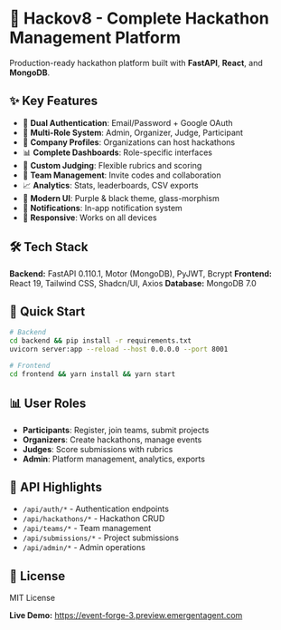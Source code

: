 # 🚀 Hackov8 - Complete Hackathon Management Platform

Production-ready hackathon platform built with **FastAPI**, **React**, and **MongoDB**.

## ✨ Key Features

- 🔐 **Dual Authentication**: Email/Password + Google OAuth
- 👥 **Multi-Role System**: Admin, Organizer, Judge, Participant
- 🏢 **Company Profiles**: Organizations can host hackathons
- 📊 **Complete Dashboards**: Role-specific interfaces
- 🎯 **Custom Judging**: Flexible rubrics and scoring
- 👥 **Team Management**: Invite codes and collaboration
- 📈 **Analytics**: Stats, leaderboards, CSV exports
- 🎨 **Modern UI**: Purple & black theme, glass-morphism
- 🔔 **Notifications**: In-app notification system
- 📱 **Responsive**: Works on all devices

## 🛠️ Tech Stack

**Backend:** FastAPI 0.110.1, Motor (MongoDB), PyJWT, Bcrypt
**Frontend:** React 19, Tailwind CSS, Shadcn/UI, Axios
**Database:** MongoDB 7.0

## 🚀 Quick Start

```bash
# Backend
cd backend && pip install -r requirements.txt
uvicorn server:app --reload --host 0.0.0.0 --port 8001

# Frontend
cd frontend && yarn install && yarn start
```

## 📊 User Roles

- **Participants**: Register, join teams, submit projects
- **Organizers**: Create hackathons, manage events
- **Judges**: Score submissions with rubrics
- **Admin**: Platform management, analytics, exports

## 🔌 API Highlights

- `/api/auth/*` - Authentication endpoints
- `/api/hackathons/*` - Hackathon CRUD
- `/api/teams/*` - Team management
- `/api/submissions/*` - Project submissions
- `/api/admin/*` - Admin operations

## 📝 License

MIT License

**Live Demo:** https://event-forge-3.preview.emergentagent.com
